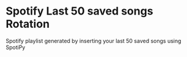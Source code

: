 # Spotify Last 50 saved songs Rotation
Spotify playlist generated by inserting your last 50 saved songs using SpotiPy
